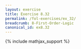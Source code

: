 ```yaml
---
layout: exercise
title: Exercise 8.32
permalink: /fol-exercises/ex_32/
breadcrumb: 8-First-Order-Logic
canonical_id: ex8.32
---
```


{% include mathjax_support %}

